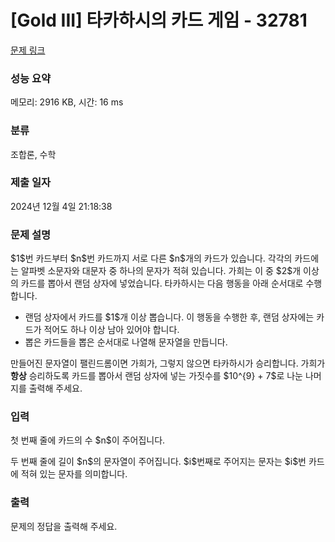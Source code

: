 # [Gold III] 타카하시의 카드 게임 - 32781 

[문제 링크](https://www.acmicpc.net/problem/32781) 

### 성능 요약

메모리: 2916 KB, 시간: 16 ms

### 분류

조합론, 수학

### 제출 일자

2024년 12월 4일 21:18:38

### 문제 설명

<p>$1$번 카드부터 $n$번 카드까지 서로 다른 $n$개의 카드가 있습니다. 각각의 카드에는 알파벳 소문자와 대문자 중 하나의 문자가 적혀 있습니다. 가희는 이 중 $2$개 이상의 카드를 뽑아서 랜덤 상자에 넣었습니다. 타카하시는 다음 행동을 아래 순서대로 수행합니다.</p>

<ul>
	<li>랜덤 상자에서 카드를 $1$개 이상 뽑습니다. 이 행동을 수행한 후, 랜덤 상자에는 카드가 적어도 하나 이상 남아 있어야 합니다.</li>
	<li>뽑은 카드들을 뽑은 순서대로 나열해 문자열을 만듭니다.</li>
</ul>

<p>만들어진 문자열이 팰린드롬이면 가희가, 그렇지 않으면 타카하시가 승리합니다. 가희가 <strong>항상</strong> 승리하도록 카드를 뽑아서 랜덤 상자에 넣는 가짓수를 $10^{9} + 7$로 나눈 나머지를 출력해 주세요.</p>

### 입력 

 <p>첫 번째 줄에 카드의 수 $n$이 주어집니다.</p>

<p>두 번째 줄에 길이 $n$의 문자열이 주어집니다. $i$번째로 주어지는 문자는 $i$번 카드에 적혀 있는 문자를 의미합니다. </p>

### 출력 

 <p>문제의 정답을 출력해 주세요.</p>

